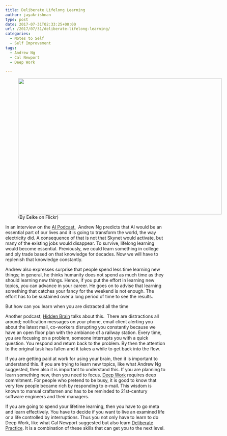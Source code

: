 ```yaml
---
title: Deliberate Lifelong Learning
author: jayakrishnan
type: post
date: 2017-07-31T02:33:25+00:00
url: /2017/07/31/deliberate-lifelong-learning/
categories:
  - Notes to Self
  - Self Improvement
tags:
  - Andrew Ng
  - Cal Newport
  - Deep Work

---
```

<figure id="attachment_84" aria-describedby="caption-attachment-84" style="width: 640px" class="wp-caption aligncenter"><a href="https://i0.wp.com/www.shooonya.org/wp-content/uploads/2017/07/writer-flickr.jpg" target="_blank" rel="https://www.flickr.com/photos/eelkedekker/12327844375/in/photolist-jMnqCX-9kbK-cvxgkW-UsAjQk-dGHpKH-4R6Mnc-4nen3B-aYfzu-4ai5rY-4MEVGU-4oGUHt-bn9dpj-p1ZjBg-ffweA6-fwe53q-9zjvne-rPXpGY-6t4ovi-4xb2RQ-btERMx-btEYhr-fpfZ68-bVKP6A-8mo3RY-73tZef-5h4S3A-8qQjrm-8vjoj8-h7buBi-btEMPa-awGSy-8sTBte-oh4LZN-dvvYYB-7b5ay5-oj4qDw-6UTFSz-fpveEN-pokCA9-6pMCF1-3Lrvs-6nAKMV-91oYWy-9UcfUM-9YVcVc-4X5Xn4-2onMCP-fpveRm-3j29hw-91mYKg noopener"><img loading="lazy" class="wp-image-84 size-full" src="https://i0.wp.com/www.shooonya.org/wp-content/uploads/2017/07/writer-flickr.jpg?resize=640%2C427" alt="" width="640" height="427" data-recalc-dims="1" /></a><figcaption id="caption-attachment-84" class="wp-caption-text">(By Eelke on Flickr)</figcaption></figure> 

In an interview on the [AI Podcast,][1]  Andrew Ng predicts that AI would be an essential part of our lives and it is going to transform the world, the way electricity did. A consequence of that is not that Skynet would activate, but many of the existing jobs would disappear. To survive, lifelong learning would become essential. Previously, we could learn something in college and ply trade based on that knowledge for decades. Now we will have to replenish that knowledge constantly.



Andrew also expresses surprise that people spend less time learning new things; in general, he thinks humanity does not spend as much time as they should learning new things. Hence, if you put the effort in learning new topics, you can advance in your career. He goes on to advise that learning something that catches your fancy for the weekend is not enough. The effort has to be sustained over a long period of time to see the results.

But how can you learn when you are distracted all the time



Another podcast, [Hidden Brain][2] talks about this.  There are distractions all around; notification messages on your phone, email client alerting you about the latest mail, co-workers disrupting you constantly because we have an open floor plan with the ambiance of a railway station. Every time, you are focusing on a problem, someone interrupts you with a quick question. You respond and return back to the problem. By then the attention to the original task has fallen and it takes a while to get back into the flow.

If you are getting paid at work for using your brain, then it is important to understand this. If you are trying to learn new topics, like what Andrew Ng suggested, then also it is important to understand this. If you are planning to learn something new, then you need to focus. [Deep Work][3] requires deep commitment. For people who pretend to be busy, it is good to know that very few people became rich by responding to e-mail. This wisdom is known to manual craftsmen and has to be reminded to 21st-century software engineers and their managers.

If you are going to spend your lifetime learning, then you have to go meta and learn effectively. You have to decide if you want to live an examined life or a life controlled by interruptions. Thus you not only have to learn to do Deep Work, like what Cal Newport suggested but also learn [Deliberate Practice][4]. It is a combination of these skills that can get you to the next level.

 [1]: https://blogs.nvidia.com/blog/2017/07/26/ai-podcast-andrew-ng-new-electricity/
 [2]: http://www.npr.org/2017/07/25/539092670/you-2-0-the-value-of-deep-work-in-an-age-of-distraction
 [3]: https://soundcloud.com/artofmanliness/168-deep-work-with-cal-newport
 [4]: http://www.shooonya.org/2017/07/the-best-way-to-become-an-expert/